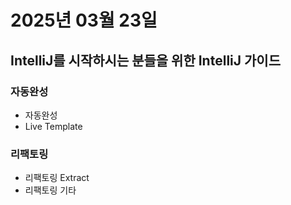 # 2025년 03월 23일

## IntelliJ를 시작하시는 분들을 위한 IntelliJ 가이드

### 자동완성

- 자동완성
- Live Template

### 리팩토링

- 리팩토링 Extract
- 리팩토링 기타

